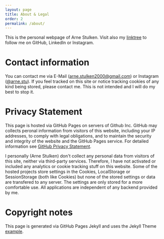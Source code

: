 ```yaml
---
layout: page
title: About & Legal
order: 2
permalink: /about/
---
```


This is the personal webpage of Arne Stulken.
Visit also my [linktree](https://linktr.ee/arne.stulken) to follow me on GitHub, LinkedIn or Instagram.

# Contact information
You can contact me via E-Mail ([arne.stulken2000@gmail.com](mailto:arne.stulken200@gmail.com)) or Instagram ([@arne.stu](https://instagram.com/arne.stu)).
If you feel tracked on this site or notice tracking cookies of any kind being stored, please contact me.
This is not intended and I will do my best to stop it.

# Privacy Statement
This page is hosted via GitHub Pages on servers of Github Inc.
GitHub may collects peronal information from visitors of this website, including your IP addresses, to comply with legal obligations, and to maintain the security and integrity of the website and the GitHub Pages service.
For detailed information see [GitHub Privacy Statement](https://docs.github.com/en/github/site-policy/github-privacy-statement).

I personally (Arne Stulken) don't collect any personal data from visitors of this site, neither via third-party services.
Therefore, I have not activated or included any analytics or cookie tracking stuff on this website.
Some of the hosted projects store settings in the Cookies, LocalStorage or SessionStorage (both like Cookies) but none of the stored settings or data are transfered to any server. The settings are only stored for a more comfortable use. All applications are independent of any backend provided by me.

# Copyright notes
This page is generated via GitHub Pages Jekyll and uses the Jekyll Theme [example](.).
